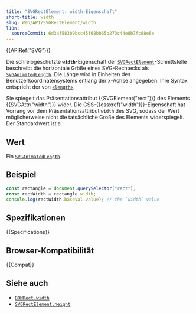 ```yaml
---
title: "SVGRectElement: width-Eigenschaft"
short-title: width
slug: Web/API/SVGRectElement/width
l10n:
  sourceCommit: 6d3af583b9bcc45f68bb65b273c44e8b7fc88e6e
---
```


{{APIRef("SVG")}}

Die schreibgeschützte **`width`**-Eigenschaft der [`SVGRectElement`](/de/docs/Web/API/SVGRectElement)-Schnittstelle beschreibt die horizontale Größe eines SVG-Rechtecks als [`SVGAnimatedLength`](/de/docs/Web/API/SVGAnimatedLength). Die Länge wird in Einheiten des Benutzerkoordinatensystems entlang der x-Achse angegeben. Ihre Syntax entspricht der von [`<length>`](/de/docs/Web/SVG/Content_type#length).

Sie spiegelt das Präsentationsattribut {{SVGElement("rect")}} des Elements {{SVGAttr("width")}} wider. Die CSS-{{cssxref("width")}}-Eigenschaft hat Vorrang vor dem Präsentationsattribut `width` des SVG, sodass der Wert möglicherweise nicht die tatsächliche Größe des Elements widerspiegelt. Der Standardwert ist `0`.

## Wert

Ein [`SVGAnimatedLength`](/de/docs/Web/API/SVGAnimatedLength).

## Beispiel

```js
const rectangle = document.querySelector("rect");
const rectWidth = rectangle.width;
console.log(rectWidth.baseVal.value); // the `width` value
```

## Spezifikationen

{{Specifications}}

## Browser-Kompatibilität

{{Compat}}

## Siehe auch

- [`DOMRect.width`](/de/docs/Web/API/DOMRect/width)
- [`SVGRectElement.height`](/de/docs/Web/API/SVGRectElement/height)
